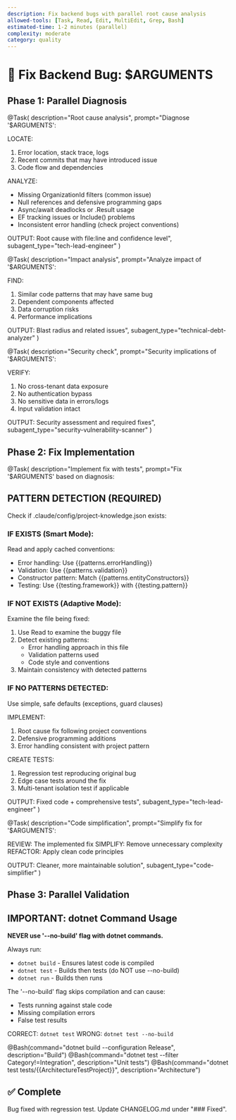 ```yaml
---
description: Fix backend bugs with parallel root cause analysis
allowed-tools: [Task, Read, Edit, MultiEdit, Grep, Bash]
estimated-time: 1-2 minutes (parallel)
complexity: moderate
category: quality
---
```


# 🔧 Fix Backend Bug: $ARGUMENTS

## Phase 1: Parallel Diagnosis

@Task(
  description="Root cause analysis",
  prompt="Diagnose '$ARGUMENTS':
  
  LOCATE:
  1. Error location, stack trace, logs
  2. Recent commits that may have introduced issue
  3. Code flow and dependencies
  
  ANALYZE:
  - Missing OrganizationId filters (common issue)
  - Null references and defensive programming gaps
  - Async/await deadlocks or .Result usage
  - EF tracking issues or Include() problems
  - Inconsistent error handling (check project conventions)
  
  OUTPUT: Root cause with file:line and confidence level",
  subagent_type="tech-lead-engineer"
)

@Task(
  description="Impact analysis",
  prompt="Analyze impact of '$ARGUMENTS':
  
  FIND:
  1. Similar code patterns that may have same bug
  2. Dependent components affected
  3. Data corruption risks
  4. Performance implications
  
  OUTPUT: Blast radius and related issues",
  subagent_type="technical-debt-analyzer"
)

@Task(
  description="Security check",
  prompt="Security implications of '$ARGUMENTS':
  
  VERIFY:
  1. No cross-tenant data exposure
  2. No authentication bypass
  3. No sensitive data in errors/logs
  4. Input validation intact
  
  OUTPUT: Security assessment and required fixes",
  subagent_type="security-vulnerability-scanner"
)

## Phase 2: Fix Implementation

@Task(
  description="Implement fix with tests",
  prompt="Fix '$ARGUMENTS' based on diagnosis:

  ## PATTERN DETECTION (REQUIRED)

  Check if .claude/config/project-knowledge.json exists:

  ### IF EXISTS (Smart Mode):
  Read and apply cached conventions:
  - Error handling: Use {{patterns.errorHandling}}
  - Validation: Use {{patterns.validation}}
  - Constructor pattern: Match {{patterns.entityConstructors}}
  - Testing: Use {{testing.framework}} with {{testing.pattern}}

  ### IF NOT EXISTS (Adaptive Mode):
  Examine the file being fixed:
  1. Use Read to examine the buggy file
  2. Detect existing patterns:
     - Error handling approach in this file
     - Validation patterns used
     - Code style and conventions
  3. Maintain consistency with detected patterns

  ### IF NO PATTERNS DETECTED:
  Use simple, safe defaults (exceptions, guard clauses)

  IMPLEMENT:
  1. Root cause fix following project conventions
  2. Defensive programming additions
  3. Error handling consistent with project pattern

  CREATE TESTS:
  1. Regression test reproducing original bug
  2. Edge case tests around the fix
  3. Multi-tenant isolation test if applicable

  OUTPUT: Fixed code + comprehensive tests",
  subagent_type="tech-lead-engineer"
)

@Task(
  description="Code simplification",
  prompt="Simplify fix for '$ARGUMENTS':
  
  REVIEW: The implemented fix
  SIMPLIFY: Remove unnecessary complexity
  REFACTOR: Apply clean code principles
  
  OUTPUT: Cleaner, more maintainable solution",
  subagent_type="code-simplifier"
)

## Phase 3: Parallel Validation

## IMPORTANT: dotnet Command Usage

**NEVER use '--no-build' flag with dotnet commands.**

Always run:
- `dotnet build` - Ensures latest code is compiled
- `dotnet test` - Builds then tests (do NOT use --no-build)
- `dotnet run` - Builds then runs

The '--no-build' flag skips compilation and can cause:
- Tests running against stale code
- Missing compilation errors
- False test results

CORRECT: `dotnet test`
WRONG: `dotnet test --no-build`

@Bash(command="dotnet build --configuration Release", description="Build")
@Bash(command="dotnet test --filter Category!=Integration", description="Unit tests")
@Bash(command="dotnet test tests/{{ArchitectureTestProject}}", description="Architecture")

## ✅ Complete
Bug fixed with regression test. Update CHANGELOG.md under "### Fixed".